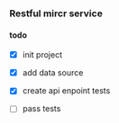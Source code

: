 ### Restful mircr service

#### todo
- [x] init project
- [x] add data source
- [x] create api enpoint tests
- [ ] pass tests



